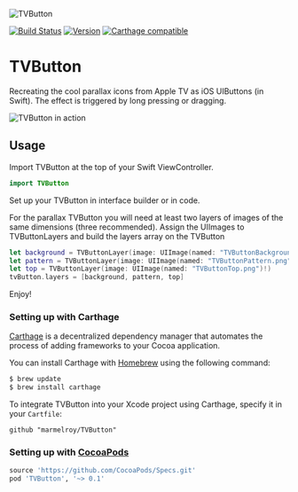 ![TVButton](https://cloud.githubusercontent.com/assets/889949/11019657/a9860bd2-8602-11e5-8a1a-659cad3cd4c7.png)

[![Build Status](https://travis-ci.org/marmelroy/TVButton.svg?branch=master)](https://travis-ci.org/marmelroy/TVButton) [![Version](http://img.shields.io/cocoapods/v/TVButton.svg)](http://cocoapods.org/?q=TVButton)
[![Carthage compatible](https://img.shields.io/badge/Carthage-compatible-4BC51D.svg?style=flat)](https://github.com/Carthage/Carthage)

# TVButton
Recreating the cool parallax icons from Apple TV as iOS UIButtons (in Swift). The effect is triggered by long pressing or dragging.

![TVButton in action](http://i.giphy.com/l0O9zc8b49oDi209y.gif)

## Usage

Import TVButton at the top of your Swift ViewController.

```swift
import TVButton
```

Set up your TVButton in interface builder or in code.

For the parallax TVButton you will need at least two layers of images of the same dimensions (three recommended). Assign the UIImages to TVButtonLayers and build the layers array on the TVButton
```swift
let background = TVButtonLayer(image: UIImage(named: "TVButtonBackground.png")!)
let pattern = TVButtonLayer(image: UIImage(named: "TVButtonPattern.png")!)
let top = TVButtonLayer(image: UIImage(named: "TVButtonTop.png")!)
tvButton.layers = [background, pattern, top]
```
Enjoy!

### Setting up with Carthage

[Carthage](https://github.com/Carthage/Carthage) is a decentralized dependency manager that automates the process of adding frameworks to your Cocoa application.

You can install Carthage with [Homebrew](http://brew.sh/) using the following command:

```bash
$ brew update
$ brew install carthage
```

To integrate TVButton into your Xcode project using Carthage, specify it in your `Cartfile`:

```ogdl
github "marmelroy/TVButton"
```

### Setting up with [CocoaPods](http://cocoapods.org/?q=TVButton)
```ruby
source 'https://github.com/CocoaPods/Specs.git'
pod 'TVButton', '~> 0.1'
```
